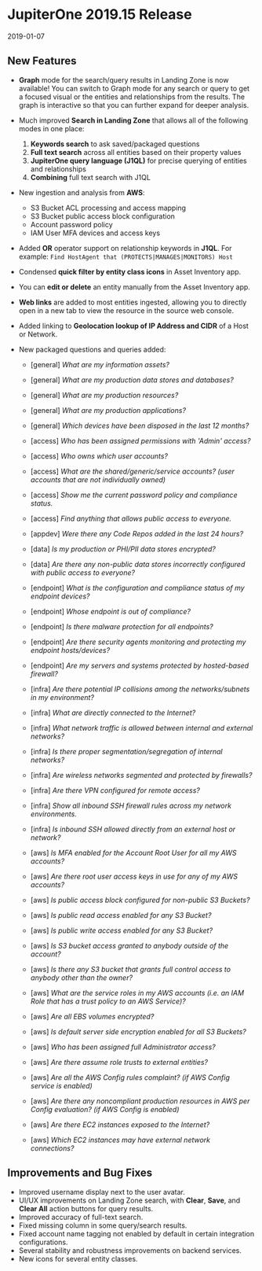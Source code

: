 # JupiterOne 2019.15 Release

2019-01-07

## New Features

- **Graph** mode for the search/query results in Landing Zone is now available!
  You can switch to Graph mode for any search or query to get a focused visual
  or the entities and relationships from the results. The graph is interactive
  so that you can further expand for deeper analysis.

- Much improved **Search in Landing Zone** that allows all of the following
  modes in one place:

  1. **Keywords search** to ask saved/packaged questions
  2. **Full text search** across all entities based on their property values
  3. **JupiterOne query language (J1QL)** for precise querying of entities and relationships
  4. **Combining** full text search with J1QL

- New ingestion and analysis from **AWS**:

  - S3 Bucket ACL processing and access mapping
  - S3 Bucket public access block configuration
  - Account password policy
  - IAM User MFA devices and access keys

- Added **OR** operator support on relationship keywords in **J1QL**. For example:
  `Find HostAgent that (PROTECTS|MANAGES|MONITORS) Host`

- Condensed **quick filter by entity class icons** in Asset Inventory app.

- You can **edit or delete** an entity manually from the Asset Inventory app.

- **Web links** are added to most entities ingested, allowing you to directly
  open in a new tab to view the resource in the source web console.

- Added linking to **Geolocation lookup of IP Address and CIDR** of a Host or
  Network.

- New packaged questions and queries added:

  - [general] _What are my information assets?_
  - [general] _What are my production data stores and databases?_
  - [general] _What are my production resources?_
  - [general] _What are my production applications?_
  - [general] _Which devices have been disposed in the last 12 months?_

  - [access] _Who has been assigned permissions with 'Admin' access?_
  - [access] _Who owns which user accounts?_
  - [access] _What are the shared/generic/service accounts? (user accounts that are not individually owned)_
  - [access] _Show me the current password policy and compliance status._
  - [access] _Find anything that allows public access to everyone._

  - [appdev] _Were there any Code Repos added in the last 24 hours?_

  - [data] _Is my production or PHI/PII data stores encrypted?_
  - [data] _Are there any non-public data stores incorrectly configured with public access to everyone?_

  - [endpoint] _What is the configuration and compliance status of my endpoint devices?_
  - [endpoint] _Whose endpoint is out of compliance?_
  - [endpoint] _Is there malware protection for all endpoints?_
  - [endpoint] _Are there security agents monitoring and protecting my endpoint hosts/devices?_
  - [endpoint] _Are my servers and systems protected by hosted-based firewall?_

  - [infra] _Are there potential IP collisions among the networks/subnets in my environment?_
  - [infra] _What are directly connected to the Internet?_
  - [infra] _What network traffic is allowed between internal and external networks?_
  - [infra] _Is there proper segmentation/segregation of internal networks?_
  - [infra] _Are wireless networks segmented and protected by firewalls?_
  - [infra] _Are there VPN configured for remote access?_
  - [infra] _Show all inbound SSH firewall rules across my network environments._
  - [infra] _Is inbound SSH allowed directly from an external host or network?_

  - [aws] _Is MFA enabled for the Account Root User for all my AWS accounts?_
  - [aws] _Are there root user access keys in use for any of my AWS accounts?_
  - [aws] _Is public access block configured for non-public S3 Buckets?_
  - [aws] _Is public read access enabled for any S3 Bucket?_
  - [aws] _Is public write access enabled for any S3 Bucket?_
  - [aws] _Is S3 bucket access granted to anybody outside of the account?_
  - [aws] _Is there any S3 bucket that grants full control access to anybody other than the owner?_
  - [aws] _What are the service roles in my AWS accounts (i.e. an IAM Role that has a trust policy to an AWS Service)?_
  - [aws] _Are all EBS volumes encrypted?_
  - [aws] _Is default server side encryption enabled for all S3 Buckets?_
  - [aws] _Who has been assigned full Administrator access?_
  - [aws] _Are there assume role trusts to external entities?_
  - [aws] _Are all the AWS Config rules complaint? (if AWS Config service is enabled)_
  - [aws] _Are there any noncompliant production resources in AWS per Config evaluation? (if AWS Config is enabled)_
  - [aws] _Are there EC2 instances exposed to the Internet?_
  - [aws] _Which EC2 instances may have external network connections?_

## Improvements and Bug Fixes

- Improved username display next to the user avatar.
- UI/UX improvements on Landing Zone search, with **Clear**, **Save**, and
  **Clear All** action buttons for query results.
- Improved accuracy of full-text search.
- Fixed missing column in some query/search results.
- Fixed account name tagging not enabled by default in certain integration
  configurations.
- Several stability and robustness improvements on backend services.
- New icons for several entity classes.
